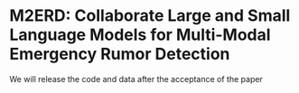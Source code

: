 # M2ERD: Collaborate Large and Small Language Models for Multi-Modal Emergency Rumor Detection
We will release the code and data after the acceptance of the paper
